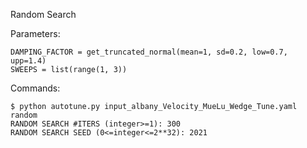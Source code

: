 Random Search

Parameters: 
```
DAMPING_FACTOR = get_truncated_normal(mean=1, sd=0.2, low=0.7, upp=1.4)
SWEEPS = list(range(1, 3))
```

Commands:
```
$ python autotune.py input_albany_Velocity_MueLu_Wedge_Tune.yaml random
RANDOM SEARCH #ITERS (integer>=1): 300
RANDOM SEARCH SEED (0<=integer<=2**32): 2021
```
